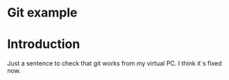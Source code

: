 Git example
================

# Introduction

Just a sentence to check that git works from my virtual PC. I think
it\`s fixed now.
